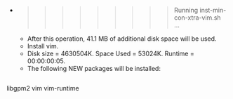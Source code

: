 * >>>>>>>>> Running inst-min-con-xtra-vim.sh ...
  * After this operation, 41.1 MB of additional disk space will be used.
  * Install vim.
  * Disk size = 4630504K. Space Used = 53024K. Runtime = 00:00:00:05.
  * The following NEW packages will be installed:
  ```bash
libgpm2 vim vim-runtime
  ```
